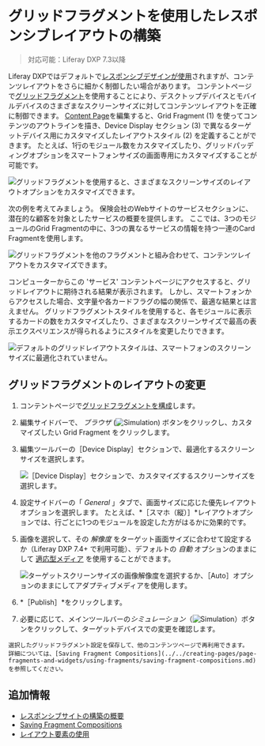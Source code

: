 # グリッドフラグメントを使用したレスポンシブレイアウトの構築
<!--TASK: Reconsider article.-->
> 対応可能：Liferay DXP 7.3以降

Liferay DXPではデフォルトで[レスポンシブデザインが使用](./building-a-responsive-site.md)されますが、コンテンツレイアウトをさらに細かく制御したい場合があります。 コンテントページで[グリッドフラグメント](../../creating-pages/page-fragments-and-widgets/using-fragments/using-layout-elements.md)を使用することにより、デスクトップデバイスとモバイルデバイスのさまざまなスクリーンサイズに対してコンテンツレイアウトを正確に制御できます。 [Content Page](../../creating-pages/using-content-pages/adding-elements-to-content-pages.md)を編集すると、Grid Fragment (1) を使ってコンテンツのアウトラインを描き、Device Display セクション (3) で異なるターゲットデバイス用にカスタマイズしたレイアウトスタイル (2) を定義することができます。 たとえば、1行のモジュール数をカスタマイズしたり、グリッドパッディングオプションをスマートフォンサイズの画面専用にカスタマイズすることが可能です。

![グリッドフラグメントを使用すると、さまざまなスクリーンサイズのレイアウトオプションをカスタマイズできます。](./building-responsive-layouts-with-the-grid-fragment/images/04.png)

次の例を考えてみましょう。 保険会社のWebサイトのサービスセクションに、潜在的な顧客を対象としたサービスの概要を提供します。 ここでは、3つのモジュールのGrid Fragmentの中に、3つの異なるサービスの情報を持つ一連のCard Fragmentを使用します。

![グリッドフラグメントを他のフラグメントと組み合わせて、コンテンツレイアウトをカスタマイズできます。](./building-responsive-layouts-with-the-grid-fragment/images/01.png)

コンピューターからこの 'サービス' コンテントページにアクセスすると、グリッドレイアウトに期待される結果が表示されます。 しかし、スマートフォンからアクセスした場合、文字量や各カードフラグの幅の関係で、最適な結果とは言えません。 グリッドフラグメントスタイルを使用すると、各モジュールに表示するカードの数をカスタマイズしたり、さまざまなスクリーンサイズで最高の表示エクスペリエンスが得られるようにスタイルを変更したりできます。

![デフォルトのグリッドレイアウトスタイルは、スマートフォンのスクリーンサイズに最適化されていません。](./building-responsive-layouts-with-the-grid-fragment/images/02.png)

## グリッドフラグメントのレイアウトの変更

1. コンテントページで[グリッドフラグメントを構成](../../creating-pages/page-fragments-and-widgets/using-fragments/using-layout-elements.md)します。
1. 編集サイドバーで、 *ブラウザ* (![Simulation](../../../images/icon-hierarchy.png)) ボタンをクリックし、カスタマイズしたい Grid Fragment をクリックします。
1. 編集ツールバーの［Device Display］セクションで、最適化するスクリーンサイズを選択します。

    ![［Device Display］セクションで、カスタマイズするスクリーンサイズを選択します。](./building-responsive-layouts-with-the-grid-fragment/images/06.png)

1. 設定サイドバーの「 *General* 」タブで、画面サイズに応じた優先レイアウトオプションを選択します。 たとえば、*［スマホ（縦）］*レイアウトオプションでは、行ごとに1つのモジュールを設定した方がはるかに効果的です。
1. 画像を選択して、その *解像度* をターゲット画面サイズに合わせて設定するか（Liferay DXP 7.4+ で利用可能）、デフォルトの *自動* オプションのままにして [適応型メディア](../../../content-authoring-and-management/documents-and-media/publishing-and-sharing/serving-device-and-screen-optimized-media/how-adaptive-media-works.md) を使用することができます。

    ![ターゲットスクリーンサイズの画像解像度を選択するか、［Auto］オプションのままにしてアダプティブメディアを使用します。](./building-responsive-layouts-with-the-grid-fragment/images/05.png)

1. *［Publish］*をクリックします。
1. 必要に応じて、メインツールバーの*シミュレーション*（![Simulation](../../../images/icon-simulation.png)）ボタンをクリックして、ターゲットデバイスでの変更を確認します。

```{tip}
選択したグリッドフラグメント設定を保存して、他のコンテンツページで再利用できます。 詳細については、[Saving Fragment Compositions](../../creating-pages/page-fragments-and-widgets/using-fragments/saving-fragment-compositions.md)を参照してください。
```

## 追加情報

- [レスポンシブサイトの構築の概要](./building-a-responsive-site.md)
- [Saving Fragment Compositions](../../creating-pages/page-fragments-and-widgets/using-fragments/saving-fragment-compositions.md)
- [レイアウト要素の使用](../../creating-pages/page-fragments-and-widgets/using-fragments/using-layout-elements.md)
